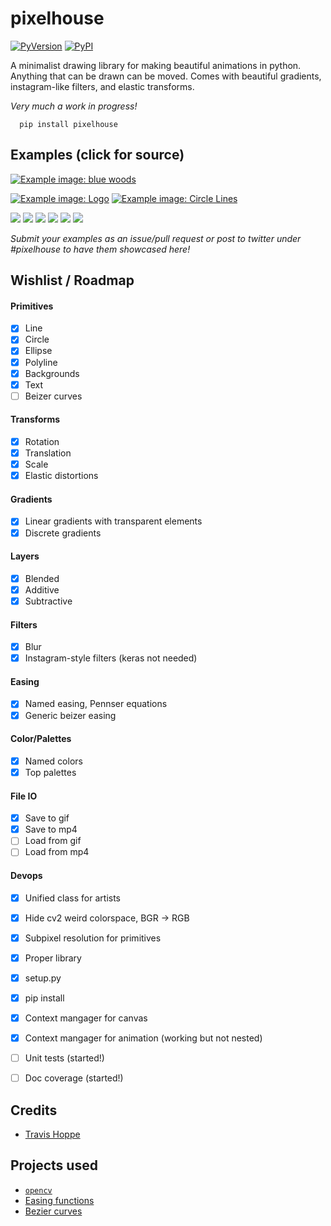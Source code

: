 # pixelhouse

[![PyVersion](https://img.shields.io/pypi/pyversions/pixelhouse.svg)](https://img.shields.io/pypi/pyversions/pixelhouse.svg)
[![PyPI](https://img.shields.io/pypi/v/pixelhouse.svg)](https://pypi.python.org/pypi/pixelhouse)

A minimalist drawing library for making beautiful animations in python.
Anything that can be drawn can be moved.  Comes with beautiful gradients, instagram-like filters, and elastic transforms.

_Very much a work in progress!_

      pip install pixelhouse

## Examples (click for source)

[![Example image: blue woods](examples/figures/blue_woods.png)](examples/blue_woods.py)

[![Example image: Logo](examples/figures/logo_pixelhouse.png)](examples/logo_pixelhouse.py)
[![Example image: Circle Lines](examples/figures/circle_lines.png)](examples/circle_lines.py)

[![](examples/figures/simple_circles.png)](examples/small_demos.py)
[![](examples/figures/teyleen_982.png)](examples/small_demos.py)
[![](examples/figures/teyleen_116.png)](examples/small_demos.py)
[![](examples/figures/moving_circles.gif)](examples/small_demos.py)
[![](examples/figures/checkerboard.gif)](examples/small_demos.py)
[![](examples/figures/pacman.gif)](examples/small_demos.py)


_Submit your examples as an issue/pull request or post to twitter under #pixelhouse to have them showcased here!_

## Wishlist / Roadmap

#### Primitives 
+ [x] Line
+ [x] Circle
+ [x] Ellipse
+ [x] Polyline
+ [x] Backgrounds
+ [x] Text
+ [ ] Beizer curves

#### Transforms
+ [x] Rotation
+ [x] Translation
+ [x] Scale
+ [x] Elastic distortions

#### Gradients
+ [x] Linear gradients with transparent elements
+ [x] Discrete gradients

#### Layers
+ [x] Blended
+ [x] Additive
+ [x] Subtractive

#### Filters
+ [x] Blur
+ [x] Instagram-style filters (keras not needed)

#### Easing
+ [x] Named easing, Pennser equations
+ [x] Generic beizer easing

#### Color/Palettes
+ [x] Named colors
+ [x] Top palettes

#### File IO
+ [x] Save to gif
+ [x] Save to mp4 
+ [ ] Load from gif
+ [ ] Load from mp4

#### Devops
+ [x] Unified class for artists
+ [x] Hide cv2 weird colorspace, BGR -> RGB
+ [x] Subpixel resolution for primitives
+ [x] Proper library
+ [x] setup.py
+ [x] pip install
+ [x] Context mangager for canvas
+ [x] Context mangager for animation (working but not nested)
+ [ ] Unit tests (started!)
+ [ ] Doc coverage (started!)


## Credits

+ [Travis Hoppe](https://twitter.com/metasemantic?lang=en)

## Projects used 

+ [`opencv`](https://opencv.org/)
+ [Easing functions](https://github.com/semitable/easing-functions)
+ [Bezier curves](https://github.com/reptillicus/Bezier)
